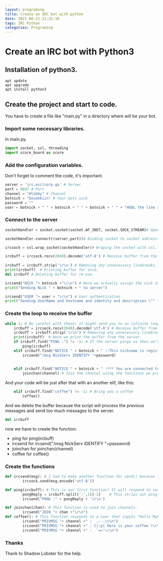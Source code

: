 ```yaml
---
layout: programing
title: Create an IRC bot with python
date: 2021-06-21 21:25:10
tags: IRC Python
categories: Programing
---
```

# Create an IRC bot with Python3

## Installation of python3.

```
apt update
apt upgrade
apt install python3
```

## Create the project and start to code.

You have to create a file like "main.py" in a directory where will be your bot.

### Import some necessary libraries.

In main.py.

```python
import socket, ssl, threading
import score_board as score
```

### Add the configuration variables.

Don't forget to comment the code, it's  important.

```python
server = 'irc.evilcorp.ga' # Server
port = 6697 # Port
channel = "#lobby" # Channel
botnick = "Dovahkiin" # Your bots nick
password = ""
user = botnick + " " + botnick + " " + botnick + " " + "HODL the line apes!" # This is username, hostname, identity and description in the order
```

### Connect to the server

```python
socketHandler = socket.socket(socket.AF_INET, socket.SOCK_STREAM)# Opening up a normal socket.

socketHandler.connect((server,port))# Binding socket to socket address(server ip and port).

ircsock = ssl.wrap_socket(socketHandler)# Wraping the socket with ssl.

ircbuff = ircsock.recv(2048).decode('utf-8') # Receive buffer from the server.
        
ircbuff = ircbuff.strip('\r\n') # Removing any unnecessary linebreaks.
print(ircbuff)	# Printing buffer for once.
del ircbuff	# Deleting buffer for re-use.

ircsend("NICK "+ botnick +"\r\n") # Here we actually assign the nick to the bot
print("Sending Nick " + botnick + " to server")

ircsend("USER "+ user + "\r\n") # User authentication
print("Sending UserName and hostname and identity and description \"" + user + "\" to server")
```

### Create the loop to receive the buffer 

```python
while 1: # Be careful with these! it might send you to an infinite loop
    ircbuff = ircsock.recv(2048).decode('utf-8') # Receive buffer from the server.
    ircbuff = ircbuff.strip('\r\n') # Removing any unnecessary linebreaks.
    print(ircbuff)	# Here we print the buffer from the server.
    if ircbuff.find("PING :") != -1: # If the server pings us then we've got to respond!
        ping(ircbuff)
    elif ircbuff.find("NOTICE " + botnick + " ::This nickname is registered") != -1:
        ircsend("/msg NickServ IDENTIFY "+password)
                
        
    elif ircbuff.find("NOTICE " + botnick + " :*** You are connected to") != -1: # If connected successfully, do the below functions and codes.
        joinchan(channel) # Join the channel using the functions we previously defined
```

And your code will be just after that with an another elif, like this:

```python
    elif ircbuff.find("coffee") != -1: # Bring you a coffee
        coffee()
```

And we delete the buffer because the script will process the previous messages and send too much messages to the server.

```python
del ircbuff
```

now we have to create the function: 

- ping for ping(ircbuff)
- ircsend for ircsend("/msg NickServ IDENTIFY "+password) 
- joinchan for joinchan(channel)
- coffee for coffee()

### Create the functions

```python
def ircsend(msg): # I had to make another function for send() because in python3 and above the socket incoming and outgoing messages are in bytes format. So you have to encode and decode it accordingly.
        ircsock.send(msg.encode('utf-8'))

def ping(ircbuff): # This is our first function! It will respond to server Pings.
        pongReply = ircbuff.split(':',1)[-1]	# This strips out ping reply and server name for pong. If not defined it can cause the bot to break in some servers
        ircsend("PONG :" + pongReply + '\r\n')

def joinchan(chan): # This function is used to join channels.
        ircsend("JOIN "+ chan +"\r\n")
def coffee(): # This function responds to a user that inputs "Hello Mybot"
        ircsend("PRIVMSG "+ channel +" :  ,--.\r\n")
        ircsend("PRIVMSG "+ channel +" : C|:p| Here is your coffee !\r\n")
        ircsend("PRIVMSG "+ channel +" :  `=='\r\n")
```

### Thanks

Thank to Shadow Lobster for the help.
